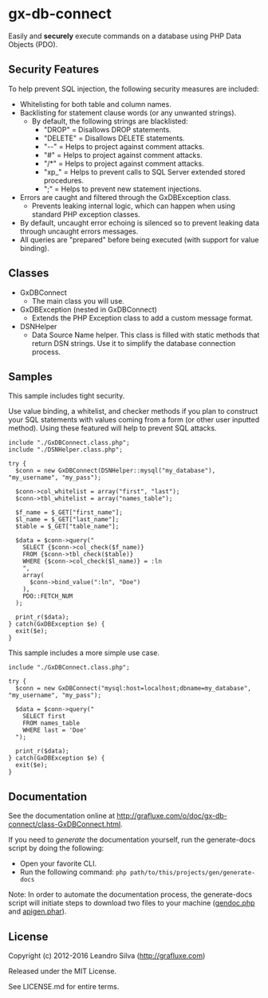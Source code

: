 # gx-db-connect

Easily and **securely** execute commands on a database using PHP Data Objects (PDO).

## Security Features

To help prevent SQL injection, the following security measures are included:

- Whitelisting for both table and column names.
- Backlisting for statement clause words (or any unwanted strings).
  - By default, the following strings are blacklisted:
      - "DROP" = Disallows DROP statements.
      - "DELETE" = Disallows DELETE statements.
      - "--" = Helps to project against comment attacks.
      - "#" = Helps to project against comment attacks.
      - "/*" =  Helps to project against comment attacks.
      - "xp_" = Helps to prevent calls to SQL Server extended stored procedures.
      - ";" = Helps to prevent new statement injections.
- Errors are caught and filtered through the GxDBException class.
  - Prevents leaking internal logic, which can happen when using standard PHP exception classes.
- By default, uncaught error echoing is silenced so to prevent leaking data through uncaught errors messages.
- All queries are "prepared" before being executed (with support for value binding).

## Classes

- GxDBConnect
  - The main class you will use.
- GxDBException (nested in GxDBConnect)
  - Extends the PHP Exception class to add a custom message format.
- DSNHelper
  - Data Source Name helper. This class is filled with static methods that return DSN strings. Use it to simplify the database connection process.

## Samples

This sample includes tight security.

Use value binding, a whitelist, and checker methods if you plan to construct your SQL statements with values coming from a form (or other user inputted method). Using these featured will help to prevent SQL attacks.

```
include "./GxDBConnect.class.php";
include "./DSNHelper.class.php";

try {
  $conn = new GxDBConnect(DSNHelper::mysql("my_database"), "my_username", "my_pass");

  $conn->col_whitelist = array("first", "last");
  $conn->tbl_whitelist = array("names_table");

  $f_name = $_GET["first_name"];
  $l_name = $_GET["last_name"];
  $table = $_GET["table_name"];

  $data = $conn->query("
    SELECT {$conn->col_check($f_name)}
    FROM {$conn->tbl_check($table)}
    WHERE {$conn->col_check($l_name)} = :ln
    ",
    array(
      $conn->bind_value(":ln", "Doe")
    ),
    PDO::FETCH_NUM
  );

  print_r($data);
} catch(GxDBException $e) {
  exit($e);
}
```

This sample includes a more simple use case.

```
include "./GxDBConnect.class.php";

try {
  $conn = new GxDBConnect("mysql:host=localhost;dbname=my_database", "my_username", "my_pass");

  $data = $conn->query("
    SELECT first
    FROM names_table
    WHERE last = 'Doe'
  ");

  print_r($data);
} catch(GxDBException $e) {
  exit($e);
}
```

## Documentation

See the documentation online at <http://grafluxe.com/o/doc/gx-db-connect/class-GxDBConnect.html>.

If you need to *generate* the documentation yourself, run the generate-docs script by doing the following:

- Open your favorite CLI.
- Run the following command: `php path/to/this/projects/gen/generate-docs`

Note: In order to automate the documentation process, the generate-docs script will initiate steps to download two files to your machine ([gendoc.php](https://gist.github.com/Grafluxe/b6521901216a3c8e09f36cc31988a66c) and [apigen.phar](https://github.com/ApiGen/ApiGen.github.io)).


## License

Copyright (c) 2012-2016 Leandro Silva (http://grafluxe.com)

Released under the MIT License.

See LICENSE.md for entire terms.
